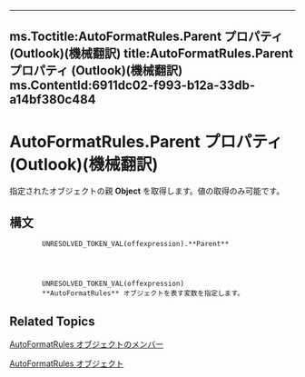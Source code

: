 

---
ms.Toctitle:AutoFormatRules.Parent プロパティ (Outlook)(機械翻訳)
title:AutoFormatRules.Parent プロパティ (Outlook)(機械翻訳)
ms.ContentId:6911dc02-f993-b12a-33db-a14bf380c484
---
# AutoFormatRules.Parent プロパティ (Outlook)(機械翻訳)




指定されたオブジェクトの親 **Object** を取得します。値の取得のみ可能です。

## 構文

            UNRESOLVED_TOKEN_VAL(offexpression).**Parent**




            UNRESOLVED_TOKEN_VAL(offexpression)
            **AutoFormatRules** オブジェクトを表す変数を指定します。



## Related Topics

[AutoFormatRules オブジェクトのメンバー](05f12440-a4d5-1e8c-6f3e-72c90bd1f9c1.md)

[AutoFormatRules オブジェクト](74514b71-964c-f17b-4df6-e1a5c5ed2b52.md)




